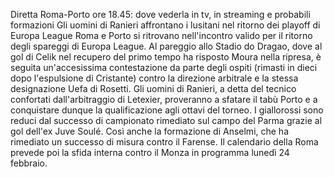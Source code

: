 Diretta Roma-Porto ore 18.45: dove vederla in tv, in streaming e probabili formazioni
Gli uomini di Ranieri affrontano i lusitani nel ritorno dei playoff di Europa League
Roma e Porto si ritrovano nell'incontro valido per il ritorno degli spareggi di Europa League. Al pareggio allo Stadio do Dragao, dove al gol di Celik nel recupero del primo tempo ha risposto Moura nella ripresa, è seguita un'accesissima contestazione da parte degli ospiti (rimasti in dieci dopo l'espulsione di Cristante) contro la direzione arbitrale e la stessa designazione Uefa di Rosetti. Gli uomini di Ranieri, a detta del tecnico confortati dall'arbitraggio di Letexier, proveranno a sfatare il tabù Porto e a conquistare dunque la qualificazione agli ottavi del torneo. I giallorossi sono reduci dal successo di campionato rimediato sul campo del Parma grazie al gol dell'ex Juve Soulé. Così anche la formazione di Anselmi, che ha rimediato un successo di misura contro il Farense. Il calendario della Roma prevede poi la sfida interna contro il Monza in programma lunedì 24 febbraio. 
